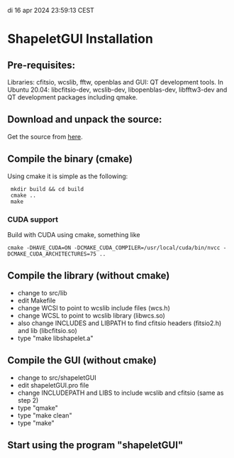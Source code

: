 di 16 apr 2024 23:59:13 CEST
# ShapeletGUI Installation

## Pre-requisites:
Libraries: cfitsio, wcslib, fftw, openblas and GUI: QT development tools.
In Ubuntu 20.04: libcfitsio-dev, wcslib-dev, libopenblas-dev, libfftw3-dev and QT development packages including qmake.

## Download and unpack the source:
Get the source from [here](https://github.com/SarodYatawatta/shapeletGUI).

## Compile the binary (cmake)
Using cmake it is simple as the following:

```
 mkdir build && cd build
 cmake ..
 make
```

### CUDA support
Build with CUDA using cmake, something like
```
cmake -DHAVE_CUDA=ON -DCMAKE_CUDA_COMPILER=/usr/local/cuda/bin/nvcc -DCMAKE_CUDA_ARCHITECTURES=75 ..
```

## Compile the library (without cmake)
  * change to src/lib 
  * edit Makefile
  *  change WCSI to point to wcslib include files (wcs.h)
  *  change WCSL to point to wcslib library (libwcs.so)
  * also change INCLUDES and LIBPATH to find cfitsio headers (fitsio2.h) and lib (libcfitsio.so)
  * type "make libshapelet.a"

## Compile the GUI (without cmake)
 * change to src/shapeletGUI
 * edit shapeletGUI.pro file
 * change INCLUDEPATH and LIBS to include wcslib and cfitsio (same as step 2)
 * type "qmake"
 * type "make clean"
 * type "make"



## Start using the program "shapeletGUI"
